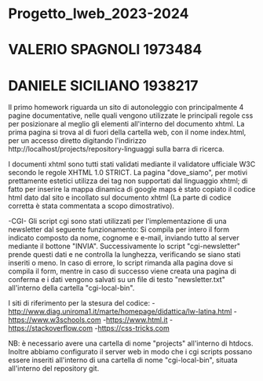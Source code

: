 # Progetto_lweb_2023-2024
# VALERIO SPAGNOLI 1973484
# DANIELE SICILIANO 1938217 

Il primo homework riguarda un sito di autonoleggio con principalmente 4 pagine documentative, nelle quali vengono utilizzate le principali regole css per posizionare al meglio gli elementi all'interno del documento xhtml.
La prima pagina si trova al di fuori della cartella web, con il nome index.html, per un accesso diretto digitando l'indirizzo http://localhost/projects/repository-linguaggi sulla barra di ricerca. 

I documenti xhtml sono tutti stati validati mediante il validatore ufficiale W3C secondo le regole XHTML 1.0 STRICT. La pagina "dove_siamo", per motivi prettamente estetici utilizza dei tag non supportati dal linguaggio xhtml; di fatto per inserire la mappa dinamica di google maps è stato copiato il codice html dato dal sito e incollato sul documento xhtml (La parte di codice corretta è stata commentata a scopo dimostrativo).

-CGI-
Gli script cgi sono stati utilizzati per l'implementazione di una newsletter dal seguente funzionamento:
Si compila per intero il form indicato composto da nome, cognome e e-mail, inviando tutto al server mediante il bottone "INVIA". Successivamente lo script "cgi-newsletter" prende questi dati e ne controlla la lunghezza, verificando se siano stati inseriti o meno. In caso di errore, lo script rimanda alla pagina dove si compila il form, mentre in caso di successo viene creata una pagina di conferma e i dati vengono salvati su un file di testo "newsletter.txt" all'interno della cartella "cgi-local-bin".

I siti di riferimento per la stesura del codice:
-http://www.diag.uniroma1.it/marte/homepage/didattica/lw-latina.html
-https://www.w3schools.com
-https://www.html.it
-https://stackoverflow.com
-https://css-tricks.com

NB: è necessario avere una cartella di nome "projects" all'interno di htdocs. Inoltre abbiamo configurato il server web in modo che i cgi scripts possano essere inseriti all'interno di una cartella di nome "cgi-local-bin", situata all'interno del repository git.

